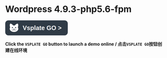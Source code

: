 # Wordpress 4.9.3-php5.6-fpm

<a href="https://www.vsplate.com/?docker-compose=https://github.com/vsplate/dcenvs/wordpress/4.9.3-php5.6-fpm"><img alt="VSPLATE GO" src="https://raw.githubusercontent.com/vsplate/images/master/vsgo_btn.png" width="200px"></a>

**Click the `VSPLATE GO` button to launch a demo online / 点击`VSPLATE GO`按钮创建在线环境**